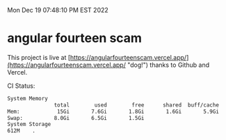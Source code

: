 Mon Dec 19 07:48:10 PM EST 2022

# angular fourteen scam


This project is live at [https://angularfourteenscam.vercel.app/](https://angularfourteenscam.vercel.app/ "dog!") thanks to Github and Vercel.

CI Status: 

```bash
System Memory
               total        used        free      shared  buff/cache   available
Mem:            15Gi       7.6Gi       1.8Gi       1.6Gi       5.9Gi       5.8Gi
Swap:          8.0Gi       6.5Gi       1.5Gi
System Storage
612M	.
```
```bash
